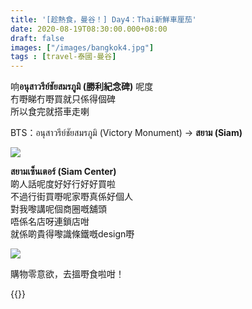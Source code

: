 ```yaml
---
title: '[趁熱食，曼谷！] Day4：Thai新鮮車厘茄'
date: 2020-08-19T08:30:00.000+08:00
draft: false
images: ["/images/bangkok4.jpg"]
tags : [travel-泰國-曼谷]
---
```


响**อนุสาวรีย์ชัยสมรภูมิ (勝利紀念碑)** 呢度  
冇嘢睇冇嘢買就只係得個碑  
所以食完就搭車走喇  
   
BTS：อนุสาวรีย์ชัยสมรภูมิ (Victory Monument) → **สยาม (Siam)**     
  
![](/images/bangkok4c.jpg)

**สยามเซ็นเตอร์ (Siam Center)**  
啲人話呢度好好行好好買啦  
不過行街買嘢呢家嘢真係好個人  
對我嚟講呢個商圈嘅舖頭  
唔係名店呀連鎖店咁  
就係啲貴得嚟識條鐵嘅design嘢  

![](/images/bangkok4c1.jpg)

購物零意欲，去搵嘢食啦咁！  


{{<bangkok>}}
